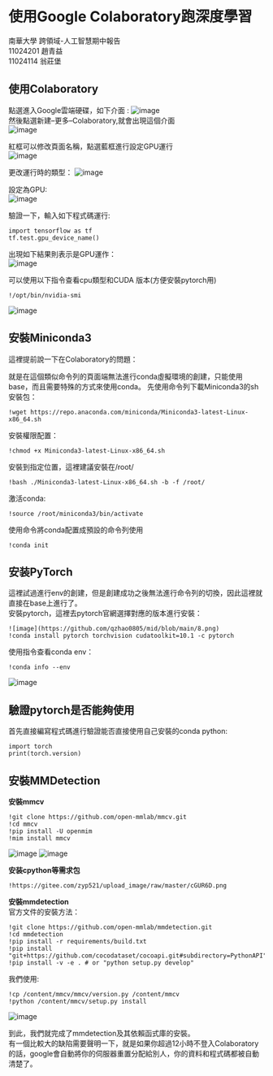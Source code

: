 #  使用Google Colaboratory跑深度學習
南華大學 跨領域-人工智慧期中報告  
11024201 趙青益  
11024114 翁莊堡  
## 使用Colaboratory
點選進入Google雲端硬碟，如下介面 : 
![image](https://github.com/qzhao0805/mid/blob/main/eeb56691ae479699fdd58d060717be05.png)  
然後點選新建–更多–Colaboratory,就會出現這個介面   
![image](https://github.com/qzhao0805/mid/blob/main/2.png)  

紅框可以修改頁面名稱，點選藍框進行設定GPU運行  
![image](https://github.com/qzhao0805/mid/blob/main/3.png)  

更改運行時的類型：
![image](https://github.com/qzhao0805/mid/blob/main/4.png)  

設定為GPU:  
![image](https://github.com/qzhao0805/mid/blob/main/5.png)  

驗證一下，輸入如下程式碼運行:  
```
import tensorflow as tf  
tf.test.gpu_device_name()  
```
出現如下結果則表示是GPU運作：  
![image](https://github.com/qzhao0805/mid/blob/main/6.png)  

可以使用以下指令查看cpu類型和CUDA 版本(方便安裝pytorch用)  
```
!/opt/bin/nvidia-smi
```
![image](https://github.com/qzhao0805/mid/blob/main/7.png)  

## 安裝Miniconda3  
這裡提前說一下在Colaboratory的問題：
  
就是在這個類似命令列的頁面端無法進行conda虛擬環境的創建，只能使用base，而且需要特殊的方式來使用conda。
先使用命令列下載Miniconda3的sh安裝包：  
```
!wget https://repo.anaconda.com/miniconda/Miniconda3-latest-Linux-x86_64.sh
```
安裝權限配置：  
```
!chmod +x Miniconda3-latest-Linux-x86_64.sh
```
安裝到指定位置，這裡建議安裝在/root/  
```
!bash ./Miniconda3-latest-Linux-x86_64.sh -b -f /root/
```
激活conda:  
```
!source /root/miniconda3/bin/activate
```
使用命令將conda配置成預設的命令列使用  
```
!conda init
```
## 安装PyTorch  
這裡試過進行env的創建，但是創建成功之後無法進行命令列的切換，因此這裡就直接在base上進行了。  
安裝pytorch，這裡去pytorch官網選擇對應的版本進行安裝：  
```
![image](https://github.com/qzhao0805/mid/blob/main/8.png)  
!conda install pytorch torchvision cudatoolkit=10.1 -c pytorch
```
使用指令查看conda env： 
```
!conda info --env
```

![image](https://github.com/qzhao0805/mid/blob/main/9.png)  
## 驗證pytorch是否能夠使用  
首先直接編寫程式碼進行驗證能否直接使用自己安裝的conda python:  
```
import torch  
print(torch.version)
```

## 安裝MMDetection  
**安裝mmcv**  
```
!git clone https://github.com/open-mmlab/mmcv.git  
!cd mmcv  
!pip install -U openmim
!mim install mmcv
```
![image](https://github.com/qzhao0805/mid/blob/main/mmcv1-1.png) 
![image](https://github.com/qzhao0805/mid/blob/main/mmcv1-2.png) 

**安装cpython等需求包**  
```
!https://gitee.com/zyp521/upload_image/raw/master/cGUR6D.png
```

**安裝mmdetection**  
官方文件的安裝方法：
```
!git clone https://github.com/open-mmlab/mmdetection.git  
!cd mmdetection  
!pip install -r requirements/build.txt  
!pip install "git+https://github.com/cocodataset/cocoapi.git#subdirectory=PythonAPI"  
!pip install -v -e . # or "python setup.py develop"
```
我們使用:
```
!cp /content/mmcv/mmcv/version.py /content/mmcv
!python /content/mmcv/setup.py install
```
![image](https://github.com/qzhao0805/mid/blob/main/mmcv2.png) 

到此，我們就完成了mmdetection及其依賴函式庫的安裝。  
有一個比較大的缺陷需要聲明一下，就是如果你超過12小時不登入Colaboratory的話，google會自動將你的伺服器重置分配給別人，你的資料和程式碼都被自動清楚了。  




















































                            
